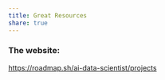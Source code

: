```yaml
---
title: Great Resources
share: true
---
```


### The website:
https://roadmap.sh/ai-data-scientist/projects

